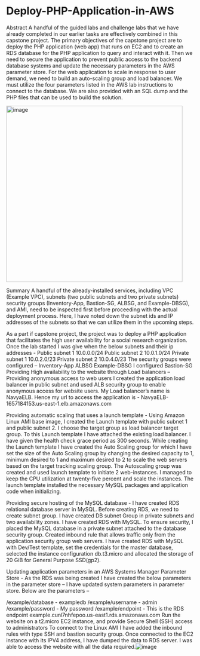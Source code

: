 # Deploy-PHP-Application-in-AWS

Abstract
A handful of the guided labs and challenge labs that we have already completed in our earlier tasks are effectively combined in this capstone project. 
The primary objectives of the capstone project are to deploy the PHP application (web app) that runs on EC2 and to create an RDS database for the PHP application 
to query and interact with it. Then we need to secure the application to prevent public access to the backend database systems and update the necessary 
parameters in the AWS parameter store. For the web application to scale in response to user demand, we need to build an auto-scaling group and load balancer. 
We must utilize the four parameters listed in the AWS lab instructions to connect to the database. We are also provided with an SQL dump and the PHP files that 
can be used to build the solution.

<img width="472" alt="image" src="https://github.com/NavyaTrilok/Deploy-PHP-Application-in-AWS/assets/14071348/cfc0194e-54ec-43ca-8508-b5e856b70817">

Summary
A handful of the already-installed services, including VPC (Example VPC), subnets (two public subnets and two private subnets) security groups (Inventory-App, Bastion-SG, ALBSG, and Example-DBSG), and AMI, need to be inspected first before proceeding with the actual deployment process. Here, I have noted down the subnet ids and IP addresses of the subnets so that we can utilize them in the upcoming steps. 

As a part if capstone project, the project was to deploy a PHP application that facilitates the high user availability for a social research organization. 
Once the lab started I was give when the below subnets and their ip addresses -
Public subnet 1 10.0.0.0/24
Public subnet 2 10.0.1.0/24
Private subnet 1 10.0.2.0/23
Private subnet 2 10.0.4.0/23
The security groups were configured –
Inventory-App
ALBSG
Example-DBSG
I configured Bastion-SG
Providing High availability to the website through Load balancers –
Providing anonymous access to web users
I created the application load balancer in public subnet and used ALB security group to enable anonymous access for website users. My Load balancer’s name is NavyaELB. Hence my url to access the application is - NavyaELB-1657184153.us-east-1.elb.amazonaws.com

Providing automatic scaling that uses a launch template -
Using Amazon Linux AMI base image, I created the Launch template with public subnet 1 and public subnet 2. I choose the target group as load balancer target group. To this Launch template I have attached the existing load balancer. I have given the health check grace period as 300 seconds. While creating the Launch template I have created the Auto Scaling group for which I have set the size of the Auto Scaling group by changing the desired capacity to 1, minimum desired to 1 and maximum desired to 2 to scale the web servers based on the target tracking scaling group. The Autoscaling group was created and used launch template to initiate 2 web-instances. I managed to keep the CPU utilization at twenty-five percent and scale the instances.
The launch template installed the necessary MySQL packages and application code when initializing. 

Providing secure hosting of the MySQL database -
I have created RDS relational database server in MySQL. Before creating RDS, we need to create subnet group. I have created DB subnet Group in private subnets and two availability zones. I have created RDS with MySQL. To ensure security, I placed the MySQL database in a private subnet attached to the database security group. Created inbound rule that allows traffic only from the application security group web servers.
I have created RDS with MySQL with Dev/Test template, set the credentials for the master database, selected the instance configuration db.t3.micro and allocated the storage of 20 GiB for General Purpose SSD(gp2). 

Updating application parameters in an AWS Systems Manager Parameter Store -
As the RDS was being created I have created the below parameters in the parameter store –
I have updated system parameters in parameter store. Below are the parameters –

/example/database - exampledb
/example/username  -  admin
/example/password  - My password
/example/endpoint  -  This is the RDS endpoint 
example.cunl7nhfepoo.us-east1.rds.amazonaws.com
Run the website on a t2.micro EC2 instance, and provide Secure Shell (SSH) access to administrators
To connect to the Linux AMI I have added the inbound rules with type SSH and bastion security group.
Once connected to the EC2 instance with its IPV4 address, I have dumped the data to RDS server.
I was able to access the website with all the data required.![image](https://github.com/NavyaTrilok/Deploy-PHP-Application-in-AWS/assets/14071348/95a4c1ed-85e0-4125-b225-f80eade92a2f)


